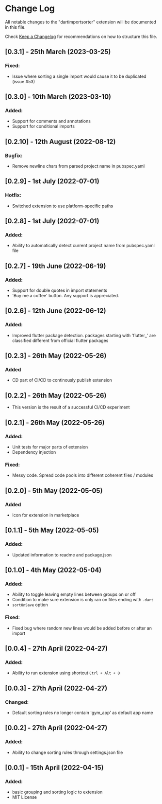 # Change Log

All notable changes to the "dartimportsorter" extension will be documented in this file.

Check [Keep a Changelog](http://keepachangelog.com/) for recommendations on how to structure this file.

## [0.3.1] - 25th March (2023-03-25)

### Fixed:

-   Issue where sorting a single import would cause it to be duplicated (issue #53)

## [0.3.0] - 10th March (2023-03-10)

### Added:

-   Support for comments and annotations
-   Support for conditional imports

## [0.2.10] - 12th August (2022-08-12)

### Bugfix:

-   Remove newline chars from parsed project name in pubspec.yaml

## [0.2.9] - 1st July (2022-07-01)

### Hotfix:

-   Switched extension to use platform-specific paths

## [0.2.8] - 1st July (2022-07-01)

### Added:

-   Ability to automatically detect current project name from pubspec.yaml file

## [0.2.7] - 19th June (2022-06-19)

### Added:

-   Support for double quotes in import statements
-   'Buy me a coffee' button. Any support is appreciated.

## [0.2.6] - 12th June (2022-06-12)

### Added:

-   Improved flutter package detection. packages starting with 'flutter\_' are classified different from official flutter packages

## [0.2.3] - 26th May (2022-05-26)

### Added

-   CD part of CI/CD to continously publish extension

## [0.2.2] - 26th May (2022-05-26)

-   This version is the result of a successful CI/CD experiment

## [0.2.1] - 26th May (2022-05-26)

### Added:

-   Unit tests for major parts of extension
-   Dependency injection

### Fixed:

-   Messy code. Spread code pools into different coherent files / modules

## [0.2.0] - 5th May (2022-05-05)

### Added

-   Icon for extension in marketplace

## [0.1.1] - 5th May (2022-05-05)

### Added:

-   Updated information to readme and package.json

## [0.1.0] - 4th May (2022-05-04)

### Added:

-   Ability to toggle leaving empty lines between groups on or off
-   Condition to make sure extension is only ran on files ending with `.dart`
-   `sortOnSave` option

### Fixed:

-   Fixed bug where random new lines would be added before or after an import

## [0.0.4] - 27th April (2022-04-27)

### Added:

-   Ability to run extension using shortcut `Ctrl + Alt + O`

## [0.0.3] - 27th April (2022-04-27)

### Changed:

-   Default sorting rules no longer contain 'gym_app' as default app name

## [0.0.2] - 27th April (2022-04-27)

### Added:

-   Ability to change sorting rules through settings.json file

## [0.0.1] - 15th April (2022-04-15)

### Added:

-   basic grouping and sorting logic to extension
-   MIT License
